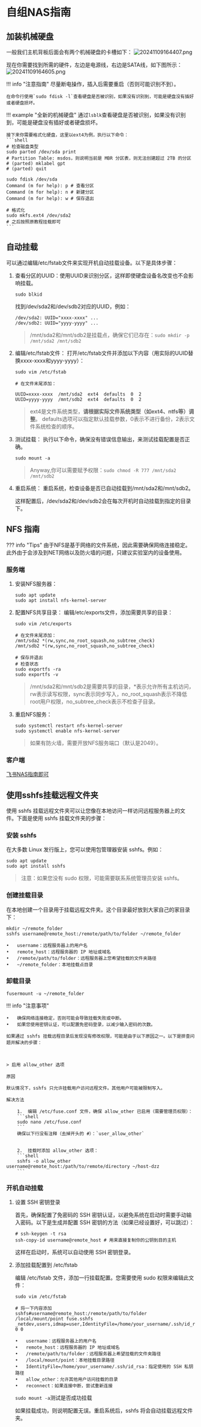 # 自组NAS指南
## 加装机械硬盘
一般我们主机背板后面会有两个机械硬盘的卡槽如下：
![20241109164407.png](graph/20241109164407.png)

现在你需要找到所需的硬件，左边是电源线，右边是SATA线，如下图所示：
![20241109164605.png](graph/20241109164605.png)

<!-- prettier-ignore-start -->
!!! info "注意指南"
    尽量断电操作，插入后需要重启（否则可能识别不到）。

    在命令行使用`sudo fdisk -l`查看硬盘是否被识别，如果没有识别到，可能是硬盘没有插好或者硬盘损坏。
<!-- prettier-ignore-end -->

<!-- prettier-ignore-start -->
!!! example "全新的机械硬盘"
    通过`lsblk`查看硬盘是否被识别，如果没有识别到，可能是硬盘没有插好或者硬盘损坏。

    接下来你需要格式化硬盘，这里以ext4为例，执行以下命令：
    ```shell
    # 检查磁盘类型
    sudo parted /dev/sda print
    # Partition Table: msdos，则说明当前是 MBR 分区表，则无法创建超过 2TB 的分区
    # (parted) mklabel gpt
    # (parted) quit

    sudo fdisk /dev/sda
    Command (m for help): p # 查看分区
    Command (m for help): n # 新建分区
    Command (m for help): w # 保存退出

    # 格式化
    sudo mkfs.ext4 /dev/sda2
    # 之后按照原教程挂载即可
    ```
<!-- prettier-ignore-end -->

## 自动挂载
可以通过编辑/etc/fstab文件来实现开机自动挂载设备。以下是具体步骤：

1.	查看分区的UUID：使用UUID来识别分区，这样即使硬盘设备名改变也不会影响挂载。
    ```shell
    sudo blkid
    ```

    找到/dev/sda2和/dev/sdb2对应的UUID，例如：
    ```
    /dev/sda2: UUID="xxxx-xxxx" ...
    /dev/sdb2: UUID="yyyy-yyyy" ...
    ```

    > /mnt/sda2和/mnt/sdb2是挂载点，确保它们已存在：`sudo mkdir -p /mnt/sda2 /mnt/sdb2`

2.	编辑/etc/fstab文件：
    打开/etc/fstab文件并添加以下内容（用实际的UUID替换xxxx-xxxx和yyyy-yyyy）：
    ```
    sudo vim /etc/fstab

    # 在文件末尾添加：

    UUID=xxxx-xxxx  /mnt/sda2  ext4  defaults  0  2
    UUID=yyyy-yyyy  /mnt/sdb2  ext4  defaults  0  2
    ```
        
    > ext4是文件系统类型，**请根据实际文件系统类型（如ext4、ntfs等）调整**。
    > defaults选项可以指定默认挂载参数，0表示不进行备份，2表示文件系统检查的顺序。

3.	测试挂载：
    执行以下命令，确保没有错误信息输出，来测试挂载配置是否正确。
    ```shell
    sudo mount -a
    ```
    > Anyway,你可以需要赋予权限：`sudo chmod -R 777 /mnt/sda2 /mnt/sdb2`

4.	重启系统：
    重启系统，检查设备是否已自动挂载到/mnt/sda2和/mnt/sdb2。

    这样配置后，/dev/sda2和/dev/sdb2会在每次开机时自动挂载到指定的目录下。

## NFS 指南
<!-- prettier-ignore-start -->
??? info "Tips"
    由于NFS是基于网络的文件系统，因此需要确保网络连接稳定。
    此外由于会涉及到NET网络以及防火墙的问题，只建议实验室内的设备使用。
<!-- prettier-ignore-end -->

### 服务端
1.	安装NFS服务器：
    ```shell
    sudo apt update
    sudo apt install nfs-kernel-server
    ```

2.	配置NFS共享目录：
    编辑/etc/exports文件，添加需要共享的目录：
    ```shell
    sudo vim /etc/exports

    # 在文件末尾添加：
    /mnt/sda2 *(rw,sync,no_root_squash,no_subtree_check)
    /mnt/sdb2 *(rw,sync,no_root_squash,no_subtree_check)

    # 保存并退出
    # 检查状态
    sudo exportfs -ra
    sudo exportfs -v
    ```

    > /mnt/sda2和/mnt/sdb2是需要共享的目录，*表示允许所有主机访问，rw表示读写权限，sync表示同步写入，no_root_squash表示不降低root用户权限，no_subtree_check表示不检查子目录。

3.	重启NFS服务：
    ```shell
    sudo systemctl restart nfs-kernel-server
    sudo systemctl enable nfs-kernel-server
    ```

    > 如果有防火墙，需要开放NFS服务端口（默认是2049）。

### 客户端
[飞书NAS指南即可](https://pq01uwab7j.feishu.cn/docx/VIYfd6sCFoUH2Mxfl1DctkGNnFf?from=from_copylink)


## 使用sshfs挂载远程文件夹

使用 sshfs 挂载远程文件夹可以让您像在本地访问一样访问远程服务器上的文件。下面是使用 sshfs 挂载文件夹的步骤：

### 安装 sshfs

在大多数 Linux 发行版上，您可以使用包管理器安装 sshfs。例如：
```shell
sudo apt update
sudo apt install sshfs
```

> 注意：如果您没有 sudo 权限，可能需要联系系统管理员安装 sshfs。

### 创建挂载目录

在本地创建一个目录用于挂载远程文件夹。这个目录最好放到大家自己的家目录下：
```shell
mkdir ~/remote_folder
sshfs username@remote_host:/remote/path/to/folder ~/remote_folder

•	username：远程服务器上的用户名
•	remote_host：远程服务器的 IP 地址或域名
•	/remote/path/to/folder：远程服务器上您希望挂载的文件夹路径
•	~/remote_folder：本地挂载点目录
```

### 卸载目录
```shell
fusermount -u ~/remote_folder
```

<!-- prettier-ignore-start -->
!!! info "注意事项"

    •	确保网络连接稳定，否则可能会导致挂载失败或中断。
	•	如果您使用密钥认证，可以配置免密码登录，以减少输入密码的次数。

    如果通过 sshfs 挂载远程目录后发现没有修改权限，可能是由于以下原因之一。以下是排查问题并解决的步骤：



    > 启用 allow_other 选项

    原因

    默认情况下，sshfs 只允许挂载用户访问远程文件。其他用户可能被限制写入。

    解决方法

        1.	编辑 /etc/fuse.conf 文件，确保 allow_other 已启用（需要管理员权限）：
        ```shell
        sudo nano /etc/fuse.conf
        ```
        确保以下行没有注释（去掉开头的 #）：`user_allow_other`


        2.	挂载时添加 allow_other 选项：
        ```shell
        sshfs -o allow_other username@remote_host:/path/to/remote/directory ~/host-dzz
        ```
<!-- prettier-ignore-end -->
	


### 开机自动挂载

1. 设置 SSH 密钥登录

    首先，确保配置了免密码的 SSH 密钥认证，以避免系统在启动时需要手动输入密码。以下是生成并配置 SSH 密钥的方法（如果已经设置好，可以跳过）：

    ```shell
    # ssh-keygen -t rsa
    ssh-copy-id username@remote_host # 用来直接复制你的公钥到目的主机
    ```
    这样在启动时，系统可以自动使用 SSH 密钥登录。

2. 添加挂载配置到 /etc/fstab

    编辑 /etc/fstab 文件，添加一行挂载配置。您需要使用 sudo 权限来编辑此文件：

    ```shell
    sudo vim /etc/fstab

    # 将一下内容添加
    sshfs#username@remote_host:/remote/path/to/folder /local/mount/point fuse.sshfs _netdev,users,idmap=user,IdentityFile=/home/your_username/.ssh/id_rsa,allow_other,reconnect 0 0

    •	username：远程服务器上的用户名
    •	remote_host：远程服务器的 IP 地址或域名
    •	/remote/path/to/folder：远程服务器上希望挂载的文件夹路径
    •	/local/mount/point：本地挂载目录路径
    •	IdentityFile=/home/your_username/.ssh/id_rsa：指定使用的 SSH 私钥路径
    •	allow_other：允许其他用户访问挂载的目录
    •	reconnect：如果连接中断，尝试重新连接
    ```


    `sudo mount -a`测试是否成功挂载

    如果挂载成功，则说明配置无误。重启系统后，sshfs 将会自动挂载远程文件夹。
